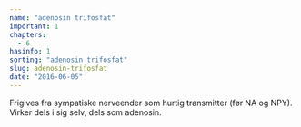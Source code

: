 ```yaml
---
name: "adenosin trifosfat"
important: 1
chapters:
  - 6
hasinfo: 1
sorting: "adenosin trifosfat"
slug: adenosin-trifosfat
date: "2016-06-05"
---
```


Frigives fra sympatiske nerveender som hurtig transmitter (før NA og NPY).
Virker dels i sig selv, dels som adenosin.
